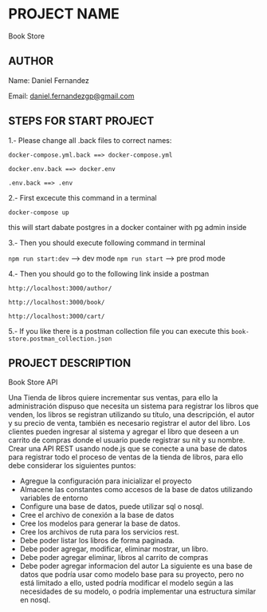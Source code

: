 # PROJECT NAME

Book Store

## AUTHOR

Name: Daniel Fernandez

Email: daniel.fernandezgp@gmail.com

## STEPS FOR START PROJECT
1.- Please change all .back files to correct names:

```
docker-compose.yml.back ==> docker-compose.yml 

docker.env.back ==> docker.env 

.env.back ==> .env 

``` 


2.- First excecute this command in a terminal

`docker-compose up`

this will start dabate postgres in a docker container with pg admin inside

3.- Then you should execute following command in terminal

`npm run start:dev` --> dev mode 
`npm run start` --> pre prod mode

4.- Then you should go to the following link inside a postman

`http://localhost:3000/author/`

`http://localhost:3000/book/`

`http://localhost:3000/cart/`


5.- If you like there is a postman collection file you can execute this 
`book-store.postman_collection.json`

## PROJECT DESCRIPTION

Book Store API

Una Tienda de libros quiere incrementar sus ventas, para ello la administración dispuso que
necesita un sistema para registrar los libros que venden, los libros se registran utilizando su
título, una descripción, el autor y su precio de venta, también es necesario registrar el autor del
libro.
Los clientes pueden ingresar al sistema y agregar el libro que deseen a un carrito de compras
donde el usuario puede registrar su nit y su nombre.
Crear una API REST usando node.js que se conecte a una base de datos para registrar todo el
proceso de ventas de la tienda de libros, para ello debe considerar los siguientes puntos:
- Agregue la configuración para inicializar el proyecto
- Almacene las constantes como accesos de la base de datos utilizando variables de entorno
- Configure una base de datos, puede utilizar sql o nosql.
- Cree el archivo de conexión a la base de datos
- Cree los modelos para generar la base de datos.
- Cree los archivos de ruta para los servicios rest.
- Debe poder listar los libros de forma paginada.
- Debe poder agregar, modificar, eliminar mostrar, un libro.
- Debe poder agregar eliminar, libros al carrito de compras
- Debe poder agregar informacion del autor
La siguiente es una base de datos que podría usar como modelo base para su proyecto, pero
no está limitado a ello, usted podría modificar el modelo según a las necesidades de su
modelo, o podría implementar una estructura similar en nosql.
